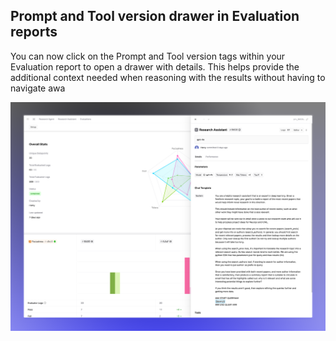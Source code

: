 ## Prompt and Tool version drawer in Evaluation reports

You can now click on the Prompt and Tool version tags within your Evaluation report to open a drawer with details. This helps provide the additional context needed when reasoning with the results without having to navigate awa

![Prompt drawer in Evaluation report](../assets/images/ac3d770-Isolated_image_6.png)
